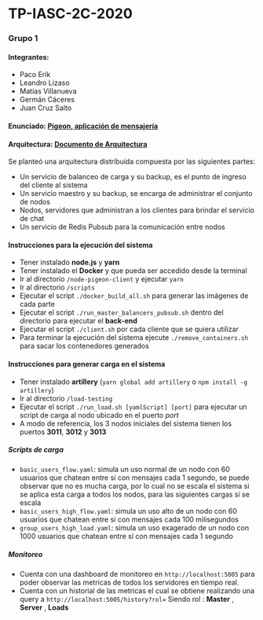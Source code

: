 # TP-IASC-2C-2020

### Grupo 1
#### Integrantes:
* Paco Erik
* Leandro Lizaso
* Matías Villanueva
* Germán Cáceres
* Juan Cruz Salto

#### Enunciado: [Pigeon, aplicación de mensajería](https://docs.google.com/document/d/1fpWsCJow_u72EGi8vyylG87L9yowCXtDHlzq9KI3G4w/edit)

#### Arquitectura: [Documento de Arquitectura](https://docs.google.com/document/d/1FvLcVKtMntErZsjQEaF-wIQtTrHl4qiGO9QA7x-viLU/edit?usp=sharing)

Se planteó una arquitectura distribuida compuesta por las siguientes partes:
* Un servicio de balanceo de carga y su backup, es el punto de ingreso del cliente al sistema
* Un servicio maestro y su backup, se encarga de administrar el conjunto de nodos
* Nodos, servidores que administran a los clientes para brindar el servicio de chat
* Un servicio de Redis Pubsub para la comunicación entre nodos

#### Instrucciones para la ejecución del sistema
* Tener instalado **node.js** y **yarn**
* Tener instalado el **Docker** y que pueda ser accedido desde la terminal
* Ir al directorio ```/node-pigeon-client``` y ejecutar ```yarn```
* Ir al directorio ```/scripts```
* Ejecutar el script ```./docker_build_all.sh``` para generar las imágenes de cada parte
* Ejecutar el script ```./run_master_balancers_pubsub.sh``` dentro del directorio para ejecutar el **back-end**
* Ejecutar el script ```./client.sh``` por cada cliente que se quiera utilizar
* Para terminar la ejecución del sistema ejecute ```./remove_containers.sh``` para sacar los contenedores generados

#### Instrucciones para generar carga en el sistema
* Tener instalado **artillery** (```yarn global add artillery``` o ```npm install -g artillery```)
* Ir al directorio ```/load-testing```
* Ejecutar el script ```./run_load.sh [yamlScript] [port]``` para ejecutar un script de carga al nodo ubicado en el puerto *port*
* A modo de referencia, los 3 nodos iniciales del sistema tienen los puertos **3011**, **3012** y **3013**

##### Scripts de carga
* ```basic_users_flow.yaml```: simula un uso normal de un nodo con 60 usuarios que chatean entre sí con mensajes cada 1 segundo, se puede observar que no es mucha carga, por lo cual no se escala el sistema si se aplica esta carga a todos los nodos, para las siguientes cargas sí se escala
* ```basic_users_high_flow.yaml```: simula un uso alto de un nodo con 60 usuarios que chatean entre sí con mensajes cada 100 milisegundos
* ```group_users_high_load.yaml```: simula un uso exagerado de un nodo con 1000 usuarios que chatean entre sí con mensajes cada 1 segundo

##### Monitoreo 
* Cuenta con una dashboard de monitoreo en ```http://localhost:5005``` para poder observar las metricas de todos los servidores en tiempo real. 
* Cuenta con un historial de las metricas el cual se obtiene realizando una query a ```http://localhost:5005/history?rol=``` Siendo rol : **Master** , **Server** , **Loads**
